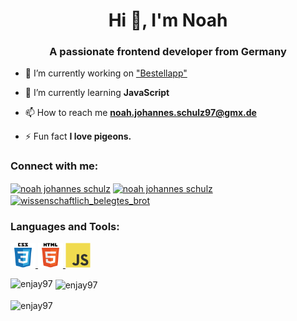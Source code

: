 <h1 align="center">Hi 👋, I'm Noah</h1>
<h3 align="center">A passionate frontend developer from Germany</h3>

- 🔭 I’m currently working on ["Bestellapp"](https://noah-schulz.developerakademie.net/bestellapp/index.html)

- 🌱 I’m currently learning **JavaScript**

- 📫 How to reach me **noah.johannes.schulz97@gmx.de**

- ⚡ Fun fact **I love pigeons.**

<h3 align="left">Connect with me:</h3>
<p align="left">
<a href="https://linkedin.com/in/noah johannes schulz" target="blank"><img align="center" src="https://raw.githubusercontent.com/rahuldkjain/github-profile-readme-generator/master/src/images/icons/Social/linked-in-alt.svg" alt="noah johannes schulz" height="30" width="40" /></a>
<a href="https://fb.com/noah johannes schulz" target="blank"><img align="center" src="https://raw.githubusercontent.com/rahuldkjain/github-profile-readme-generator/master/src/images/icons/Social/facebook.svg" alt="noah johannes schulz" height="30" width="40" /></a>
<a href="https://instagram.com/wissenschaftlich_belegtes_brot" target="blank"><img align="center" src="https://raw.githubusercontent.com/rahuldkjain/github-profile-readme-generator/master/src/images/icons/Social/instagram.svg" alt="wissenschaftlich_belegtes_brot" height="30" width="40" /></a>
</p>

<h3 align="left">Languages and Tools:</h3>
<p align="left"> <a href="https://www.w3schools.com/css/" target="_blank" rel="noreferrer"> <img src="https://raw.githubusercontent.com/devicons/devicon/master/icons/css3/css3-original-wordmark.svg" alt="css3" width="40" height="40"/> </a> <a href="https://www.w3.org/html/" target="_blank" rel="noreferrer"> <img src="https://raw.githubusercontent.com/devicons/devicon/master/icons/html5/html5-original-wordmark.svg" alt="html5" width="40" height="40"/> </a> <a href="https://developer.mozilla.org/en-US/docs/Web/JavaScript" target="_blank" rel="noreferrer"> <img src="https://raw.githubusercontent.com/devicons/devicon/master/icons/javascript/javascript-original.svg" alt="javascript" width="40" height="40"/> </a> </p>

<p><img align="left" src="https://github-readme-stats.vercel.app/api/top-langs?username=enjay97&show_icons=true&locale=en&layout=compact" alt="enjay97" /></p>

<p>&nbsp;<img align="center" src="https://github-readme-stats.vercel.app/api?username=enjay97&show_icons=true&locale=en" alt="enjay97" /></p>

<p><img align="center" src="https://github-readme-streak-stats.herokuapp.com/?user=enjay97&" alt="enjay97" /></p>
